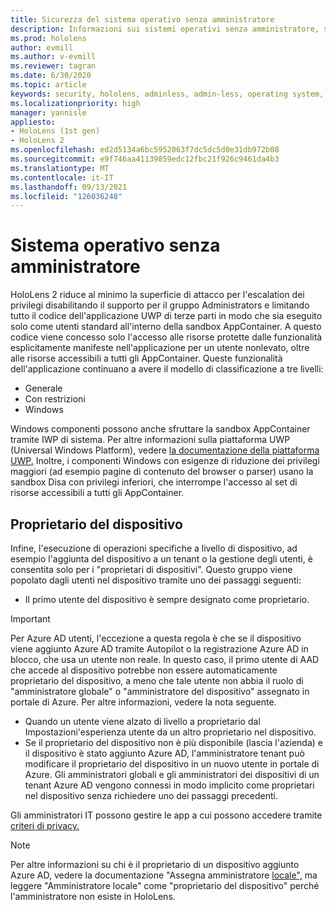 ```yaml
---
title: Sicurezza del sistema operativo senza amministratore
description: Informazioni sui sistemi operativi senza amministratore, sui proprietari dei dispositivi e sulla sicurezza HoloLens dispositivi di realtà mista.
ms.prod: hololens
author: evmill
ms.author: v-evmill
ms.reviewer: tagran
ms.date: 6/30/2020
ms.topic: article
keywords: security, hololens, adminless, admin-less, operating system, admin-less operating system, admin os, admin-less os, hololens 2, hololens2 security,
ms.localizationpriority: high
manager: yannisle
appliesto:
- HoloLens (1st gen)
- HoloLens 2
ms.openlocfilehash: ed2d5134a6bc5952063f7dc5dc5d0e31db972b08
ms.sourcegitcommit: e9f746aa41139859edc12fbc21f926c9461da4b3
ms.translationtype: MT
ms.contentlocale: it-IT
ms.lasthandoff: 09/13/2021
ms.locfileid: "126036248"
---
```

# <a name="admin-less-operating-system"></a>Sistema operativo senza amministratore

HoloLens 2 riduce al minimo la superficie di attacco per l'escalation dei privilegi disabilitando il supporto per il gruppo Administrators e limitando tutto il codice dell'applicazione UWP di terze parti in modo che sia eseguito solo come utenti standard all'interno della sandbox AppContainer. A questo codice viene concesso solo l'accesso alle risorse protette dalle funzionalità esplicitamente manifeste nell'applicazione per un utente nonlevato, oltre alle risorse accessibili a tutti gli AppContainer.
Queste funzionalità dell'applicazione continuano a avere il modello di classificazione a tre livelli:
  * Generale
  * Con restrizioni
  * Windows

Windows componenti possono anche sfruttare la sandbox AppContainer tramite IWP di sistema. Per altre informazioni sulla piattaforma UWP (Universal Windows Platform), vedere [la documentazione della piattaforma UWP.](/windows/uwp/) Inoltre, i componenti Windows con esigenze di riduzione dei privilegi maggiori (ad esempio pagine di contenuto del browser o parser) usano la sandbox Disa con privilegi inferiori, che interrompe l'accesso al set di risorse accessibili a tutti gli AppContainer.

## <a name="device-owner"></a>Proprietario del dispositivo

Infine, l'esecuzione di operazioni specifiche a livello di dispositivo, ad esempio l'aggiunta del dispositivo a un tenant o la gestione degli utenti, è consentita solo per i "proprietari di dispositivi". Questo gruppo viene popolato dagli utenti nel dispositivo tramite uno dei passaggi seguenti:
  * Il primo utente del dispositivo è sempre designato come proprietario. 
> [!IMPORTANT]
>Per Azure AD utenti, l'eccezione a questa regola è che se il dispositivo viene aggiunto Azure AD tramite Autopilot o la registrazione Azure AD in blocco, che usa un utente non reale. In questo caso, il primo utente di AAD che accede al dispositivo potrebbe non essere automaticamente proprietario del dispositivo, a meno che tale utente non abbia il ruolo di "amministratore globale" o "amministratore del dispositivo" assegnato in portale di Azure. Per altre informazioni, vedere la nota seguente.  

  * Quando un utente viene alzato di livello a proprietario dal Impostazioni'esperienza utente da un altro proprietario nel dispositivo.
  * Se il proprietario del dispositivo non è più disponibile (lascia l'azienda) e il dispositivo è stato aggiunto Azure AD, l'amministratore tenant può modificare il proprietario del dispositivo in un nuovo utente in portale di Azure. Gli amministratori globali e gli amministratori dei dispositivi di un tenant Azure AD vengono connessi in modo implicito come proprietari nel dispositivo senza richiedere uno dei passaggi precedenti.  

 Gli amministratori IT possono gestire le app a cui possono accedere tramite [criteri di privacy.](/windows/client-management/mdm/policy-csp-privacy) 

> [!NOTE]
> Per altre informazioni su chi è il proprietario di un dispositivo aggiunto Azure AD, vedere la documentazione "Assegna amministratore [locale",](/azure/active-directory/devices/assign-local-admin) ma leggere "Amministratore locale" come "proprietario del dispositivo" perché l'amministratore non esiste in HoloLens.